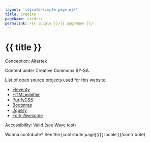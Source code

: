 ```yaml
---
layout: 'layouts/simple-page.njk'
title: Credits
pageName: credits
permalink: /{{ locale }}/{{ pageName }}/
---
```


# {{ title }}

Conception: Altertek

Content under Creative Commons BY-SA.

List of open source projects used for this website:
- [Eleventy](https://www.11ty.dev/)
- [HTMLminifier](https://github.com/kangax/html-minifier)
- [PurifyCSS](https://github.com/purifycss/purifycss)
- [Bootstrap](https://getbootstrap.com)
- [Jquery](https://jquery.com/)
- [Fork-Awesome](https://forkaweso.me/Fork-Awesome/)

Accessibility: Valid (see [Wave test](https://wave.webaim.org/report#/https://altertek.org/))

Wanna contribute? See the [contribute page](/{{ locale }}/contribute)
